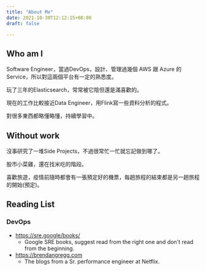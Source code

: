 ```yaml
---
title: "About Me"
date: 2021-10-30T12:12:15+08:00
draft: false

---
```


## Who am I

Software Engineer，當過DevOps，設計、管理過幾個 AWS 跟 Azure 的 Service，所以對這兩個平台有一定的熟悉度。

玩了三年的Elasticsearch，常常被它陰但還是滿喜歡的。

現在的工作比較接近Data Engineer，用Flink寫一些資料分析的程式。

對很多東西都略懂略懂，持續學習中。

## Without work 

沒事研究了一堆Side Projects，不過很常忙一忙就忘記做到哪了。

股市小菜雞，還在找米吃的階段。

喜歡旅遊，疫情前隨時都會有一張預定好的機票，每趟旅程的結束都是另一趟旅程的開始(預定)。


## Reading List

### DevOps
* https://sre.google/books/
    * Google SRE books, suggest read from the right one and don't read from the beginning.
* https://brendangregg.com
    * The blogs from a Sr. performance engineer at Netflix. 




